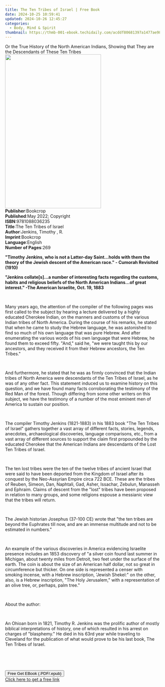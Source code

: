 ```yaml
---
title: The Ten Tribes of Israel | Free Book
date: 2024-10-25 10:59:41
updated: 2024-10-26 12:45:27
categories:
  - Body, Mind & Spirit
thumbnail: https://thmb-001-ebook.techidaily.com/acddf80681397a1477ae98bc87f2e09bfaaac2d4d24f09c697c3b9280f31d618.jpg
---
```

<main id="book-container">
  <div class="flex flex-col">
    <div class="book-brief flex-1 py-6 px-4 sm:p-6 md:py-10 md:px-8">
      <!-- brief-->
      <div class="book-brief-main">
        Or the True History of the North American Indians, Showing that They are
        the Descendants of These Ten Tribes
      </div>
    </div>
    <div
      class="book-meta-info flex-1 grid gap-4 col-start-1 col-end-3 row-start-1 sm:mb-6 sm:grid-cols-4 lg:gap-6 lg:col-start-2 lg:row-end-6 lg:row-span-6 lg:mb-0"
    >
      <div
        class="book-meta-info-left place-content-center mt-4 p-4 text-sm leading-6 col-start-2 col-span-2 dark:text-slate-400"
      >
        <img
          class="w-full h-500 object-cover rounded-lg sm:h-255 sm:col-span-2 lg:col-span-full"
          src="https://img-001-ebook.techidaily.com/4c1c8648d2cf245b944eb5f9a07217f99f2eb719cb9198444cea067ec4689229.jpg"
          alt=""
          width="312"
          height="500"
        />
      </div>
      <div
        class="book-meta-info-right mt-2 col-start-1 row-start-2 col-span-3 self-center"
      >
        <!-- meta data  -->
        <div class="flex flex-col px-4 md:px-8">
          <div class="flex-1">
            <strong>Publisher</strong>:<span class="px-2">Bookcrop</span>
          </div>
          <div class="flex-1">
            <strong>Published</strong>:<span class="px-2"
              >May 2022; Copyright</span
            >
          </div>
          <div class="flex-1">
            <strong>ISBN</strong>:<span class="px-2">9781088036235</span>
          </div>
          <div class="flex-1">
            <strong>Title</strong>:<span class="px-2"
              >The Ten Tribes of Israel</span
            >
          </div>
          <div class="flex-1">
            <strong>Author</strong>:<span class="px-2"
              >Jenkins, Timothy , R.</span
            >
          </div>
          <div class="flex-1">
            <strong>Imprint</strong>:<span class="px-2">Bookcrop</span>
          </div>
          <div class="flex-1">
            <strong>Language</strong>:<span class="px-2">English</span>
          </div>
          <div class="flex-1">
            <strong>Number of Pages</strong>:<span class="px-2">269</span>
          </div>
        </div>
      </div>
    </div>
    <div class="book-description flex-1 py-6 px-4 sm:p-6 md:py-10 md:px-8">
      <div class="book-description-main">
        <div accordion-content="" id="description">
          <p>
            <strong
              >"Timothy Jenkins, who is not a Latter-day Saint...holds with them
              the theory of the Jewish descent of the American race." - Cumorah
              Revisited (1910)</strong
            >
          </p>
          <p>
            <strong
              >"Jenkins collate[s]...a number of interesting facts regarding the
              customs, habits and religious beliefs of the North American
              Indians...of great interest." -The American Israelite, Oct. 19,
              1883</strong
            >
          </p>
          <p><br /></p>
          <p>
            Many years ago, the attention of the compiler of the following pages
            was first called to the subject by hearing a lecture delivered by a
            highly educated Cherokee Indian, on the manners and customs of the
            various Indian tribes of North America. During the course of his
            remarks, he stated that when he came to study the Hebrew language,
            he was astonished to find so much of his own language that was pure
            Hebrew. And after enumerating the various words of his own language
            that were Hebrew, he found them to exceed fifty. "And," said he, "we
            were taught this by our ancestors, and they received it from their
            Hebrew ancestors, the Ten Tribes."
          </p>
          <p><br /></p>
          <p>
            And furthermore, he stated that he was as firmly convinced that the
            Indian tribes of North America were descendants of the Ten Tribes of
            Israel, as he was of any other fact. This statement induced us to
            examine history on this question, and we have found many facts
            corroborating the testimony of the Red Man of the forest. Though
            differing from some other writers on this subject, we have the
            testimony of a number of the most eminent men of America to sustain
            our position.
          </p>
          <p><br /></p>
          <p>
            The compiler Timothy Jenkins (1821-1883) in his 1883 book "The Ten
            Tribes of Israel" gathers together a vast array of different facts,
            stories, legends, anecdotes, archaeological discoveries, language
            comparisons, etc., from a vast array of different sources to support
            the claim first propounded by the educated Cherokee that the
            American Indians are descendants of the Lost Ten Tribes of Israel.
          </p>
          <p><br /></p>
          <p>
            The ten lost tribes were the ten of the twelve tribes of ancient
            Israel that were said to have been deported from the Kingdom of
            Israel after its conquest by the Neo-Assyrian Empire circa 722 BCE.
            These are the tribes of Reuben, Simeon, Dan, Naphtali, Gad, Asher,
            Issachar, Zebulun, Manasseh and Ephraim. Claims of descent from the
            "lost" tribes have been proposed in relation to many groups, and
            some religions espouse a messianic view that the tribes will return.
          </p>
          <p><br /></p>
          <p>
            The Jewish historian Josephus (37-100 CE) wrote that "the ten tribes
            are beyond the Euphrates till now, and are an immense multitude and
            not to be estimated in numbers."
          </p>
          <p><br /></p>
          <p>
            An example of the various discoveries in America evidencing
            Israelite presence includes an 1853 discovery of "a silver coin
            found last summer in Michigan, about twenty miles from Detroit, two
            feet under the surface of the earth. The coin is about the size of
            an American half dollar, not so great in circumference but thicker.
            On one side is represented a censer with smoking incense, with a
            Hebrew inscription, 'Jewish Shekel:" on the other, also, is a Hebrew
            inscription, "The Holy Jerusalem," with a representation of an olive
            tree, or, perhaps, palm tree."
          </p>
          <p><br /></p>
          <p>About the author:&nbsp;</p>
          <p><br /></p>
          <p>
            An Ohioan born in 1821, Timothy R. Jenkins was the prolific author
            of mostly biblical interpretations of history, one of which resulted
            in his arrest on charges of "blasphemy." He died in his 63rd year
            while traveling to Cleveland for the publication of what would prove
            to be his last book, The Ten Tribes of Israel.
          </p>
          <p><br /></p>
          <p><br /></p>
        </div>
        <div class="accordion-fader"></div>
      </div>
    </div>
    <div class="book-excerpts flex-1 py-6 px-4 sm:p-6 md:py-10 md:px-8"></div>
    <div
      class="book-about-author flex-1 py-6 px-4 sm:p-6 md:py-10 md:px-8"
    ></div>
    <div class="book-free-get flex-1 py-6 px-4 sm:p-6 md:py-10 md:px-8">
      <button
        id="btn-free-get"
        class="bg-blue-500 hover:bg-blue-700 text-white font-bold py-2 px-4 rounded"
      >
        Free Get EBook (.PDF/.epub)
      </button>
      <div id="countdown-display" class="px-2 text-lg mt-2"></div>
      <a
        id="free-link"
        class="hidden bg-blue-500 hover:bg-blue-700 text-white font-bold py-2 px-4 rounded"
        href="https://www.ebooks.com/en-us/book/210573982/the-ten-tribes-of-israel/jenkins-timothy-r/"
        target="_blank"
        >Click here to get a free link</a
      >
    </div>
    <script>
      let countdownTime = 0;
      let countdownInterval = null;
      document
        .getElementById('btn-free-get')
        .addEventListener('click', startCountdown);
      function startCountdown() {
        countdownTime = new Date().getTime() + 60000 * 3;
        countdownInterval = setInterval(updateCountdown, 1000);
        document.getElementById('btn-free-get').disabled = true;
        document
          .getElementById('btn-free-get')
          .classList.add('bg-gray-500', 'cursor-not-allowed');
      }
      function updateCountdown() {
        let currentTime = new Date().getTime();
        let timeLeft = countdownTime - currentTime;
        let secondsLeft = Math.floor(timeLeft / 1000);
        document.getElementById('countdown-display').innerHTML =
          `Remaining time: ${secondsLeft} seconds.`;
        if (secondsLeft <= 0) {
          clearInterval(countdownInterval);
          document.getElementById('btn-free-get').classList.add('hidden');
          document.getElementById('free-link').classList.remove('hidden');
          document.getElementById('countdown-display').innerHTML = '';
        }
      }
    </script>
  </div>
</main>
